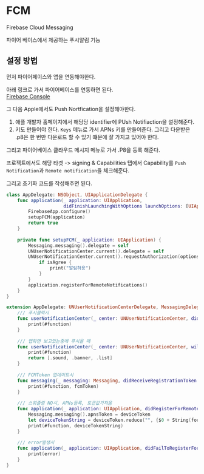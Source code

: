 # FCM

Firebase Cloud Messaging

파이어 베이스에서 제공하는 푸시알림 기능

## 설정 방법
먼저 파이어페이스와 앱을 연동해야한다.   

아래 링크로 가서 파이어베이스를 연동하면 된다.   
[Firebase Console](https://console.firebase.google.com/?hl=ko)


그 다음 Apple에서도 Push Nortfication을 설정해야한다.    
1. 애플 개발자 홈페이지에서 해당당 identifier에 PUsh Notifiaction을 설정해준다.   
2. 키도 만들어야 한다. `Keys` 메뉴로 가서 APNs 키를 만들어준다. 그리고 다운받은 .p8은 한 번만 다운로드 할 수 있기 떄문에 잘 가지고 있어야 한다.   

그리고 파이어베이스 클라우드 메시지 메뉴로 가서 .P8을 등록 해준다.

프로젝트에서도 해당 타겟 -> signing & Capabilities 탭에서 Capability를 `Push Notification`과 `Remote notification`을 체크해준다.

그리고 초기화 코드를 작성해주면 된다.

```swift
class AppDelegate: NSObject, UIApplicationDelegate {
    func application(_ application: UIApplication,
                     didFinishLaunchingWithOptions launchOptions: [UIApplication.LaunchOptionsKey : Any]? = nil) -> Bool {
        FirebaseApp.configure()
        setupFCM(application)
        return true
    }
    
    private func setupFCM(_ application: UIApplication) {
        Messaging.messaging().delegate = self
        UNUserNotificationCenter.current().delegate = self
        UNUserNotificationCenter.current().requestAuthorization(options: [.sound, .alert, .badge]) { isAgree, error in
            if isAgree {
                print("알림허용")
            }
        }
        application.registerForRemoteNotifications()
    }
}

extension AppDelegate: UNUserNotificationCenterDelegate, MessagingDelegate {
    /// 푸시클릭시
    func userNotificationCenter(_ center: UNUserNotificationCenter, didReceive response: UNNotificationResponse) async {
        print(#function)
    }
    
    /// 앱화면 보고있는중에 푸시올 때
    func userNotificationCenter(_ center: UNUserNotificationCenter, willPresent notification: UNNotification) async -> UNNotificationPresentationOptions {
        print(#function)
        return [.sound, .banner, .list]
    }
    
    /// FCMToken 업데이트시
    func messaging(_ messaging: Messaging, didReceiveRegistrationToken fcmToken: String?) {
        print(#function, fcmToken)
    }
    
    /// 스위즐링 NO시, APNs등록, 토큰값가져옴
    func application(_ application: UIApplication, didRegisterForRemoteNotificationsWithDeviceToken deviceToken: Data) {
        Messaging.messaging().apnsToken = deviceToken
        let deviceTokenString = deviceToken.reduce("", {$0 + String(format: "%02X", $1)})
        print(#function, deviceTokenString)
    }
    
    /// error발생시
    func application(_ application: UIApplication, didFailToRegisterForRemoteNotificationsWithError error: Error) {
        print(error)
    }
}

```
